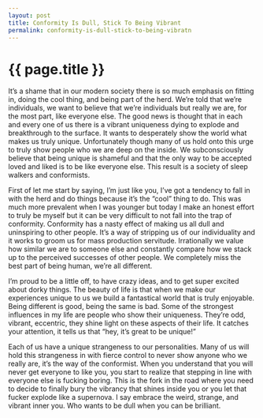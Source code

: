 ```yaml
---
layout: post
title: Conformity Is Dull, Stick To Being Vibrant
permalink: conformity-is-dull-stick-to-being-vibratn
---
```


# {{ page.title }}

It’s a shame that in our modern society there is so much emphasis on fitting in, doing the cool thing, and being part of the herd. We’re told that we’re individuals, we want to believe that we’re individuals but really we are, for the most part, like everyone else. The good news is thought that in each and every one of us there is a vibrant uniqueness dying to explode and breakthrough to the surface. It wants to desperately show the world what makes us truly unique. Unfortunately though many of us hold onto this urge to truly show people who we are deep on the inside. We subconsciously believe that being unique is shameful and that the only way to be accepted loved and liked is to be like everyone else. This result is a society of sleep walkers and conformists.

First of let me start by saying, I’m just like you, I’ve got a tendency to fall in with the herd and do things because it’s the “cool” thing to do. This was much more prevalent when I was younger but today I make an honest effort to truly be myself but it can be very difficult to not fall into the trap of conformity. Conformity has a nasty effect of making us all dull and uninspiring to other people. It’s a way of stripping us of our individuality and it works to groom us for mass production servitude. Irrationally we value how similar we are to someone else and constantly compare how we stack up to the perceived successes of other people. We completely miss the best part of being human, we’re all different.

I’m proud to be a little off, to have crazy ideas, and to get super excited about dorky things. The beauty of life is that when we make our experiences unique to us we build a fantastical world that is truly enjoyable. Being different is good, being the same is bad. Some of the strongest influences in my life are people who show their uniqueness. They’re odd, vibrant, eccentric, they shine light on these aspects of their life. It catches your attention, it tells us that “hey, it’s great to be unique!”

Each of us have a unique strangeness to our personalities. Many of us will hold this strangeness in with fierce control to never show anyone who we really are, it’s the way of the conformist. When you understand that you will never get everyone to like you, you start to realize that stepping in line with everyone else is fucking boring. This is the fork in the road where you need to decide to finally bury the vibrancy that shines inside you or you let that fucker explode like a supernova. I say embrace the weird, strange, and vibrant inner you. Who wants to be dull when you can be brilliant.
